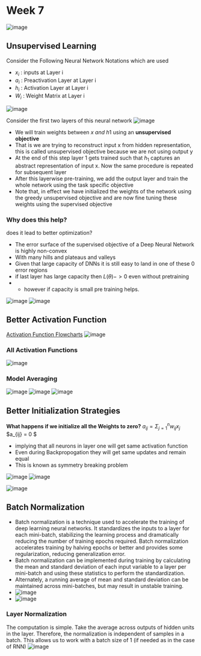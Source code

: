 # Week 7 
![image](https://user-images.githubusercontent.com/64345863/231359719-814a8716-b75f-4d55-b7e4-505b2f0fb91c.png)

## Unsupervised Learning
Consider the Following Neural Network 
Notations which are used
- $x_i$ : inputs at Layer i
- $a_i$ : Preactivation Layer at Layer i
- $h_i$ : Activation Layer at Layer i
- $W_i$ : Weight Matrix at Layer i

![image](https://user-images.githubusercontent.com/64345863/231360610-52826d9d-06a7-41dc-a1f4-a000a7ea354a.png)


Consider the first two layers of this neural network
![image](https://user-images.githubusercontent.com/64345863/231360833-1444a197-29b5-4c29-9fd6-f8c6a025d6cd.png)
- We will train weights between $x ~and ~h1$ using an **unsupervised objective**
- That is we are trying to reconstruct input x from hidden representation, this is called unsupervised objective because we are not using output y 
- At the end of this step layer 1 gets trained such that $h_1$ captures an abstract representation of input x. Now the same procedure is repeated for subsequent layer
- After this layerwise pre-training, we add the output layer and train the whole network using the task specific objective
- Note that, in effect we have initialized the weights of the network using the greedy unsupervised objective and are now fine tuning these weights using the supervised objective

### Why does this help?

does it lead to better optimization?
- The error surface of the supervised objective of a Deep Neural Network is highly non-convex
- With many hills and plateaus and valleys
- Given that large capacity of DNNs it is still easy to land in one of these 0 error regions
- if last layer has large capacity then $L(\theta)->0$ even without pretraining
- - however if capacity is small pre training helps.

![image](https://user-images.githubusercontent.com/64345863/231396510-2b9b910c-d270-4468-a90e-09873e10efcf.png)
![image](https://user-images.githubusercontent.com/64345863/231396572-b70ae63b-9581-4bc2-a526-54d4af3aca29.png)

## Better Activation Function

[Activation Function Flowcharts](https://drive.google.com/file/d/1D8EiEfUb2V0wU7Zo7TcnjLVNovp8M-7o/view?usp=sharing)
![image](https://user-images.githubusercontent.com/64345863/231425128-1abbc20f-cd57-4c5b-8565-1ad18bae998b.png)



### All Activation Functions
![image](https://user-images.githubusercontent.com/64345863/231422551-74601dd2-11db-4231-ba32-a0b57e693e50.png)


### Model Averaging
![image](https://user-images.githubusercontent.com/64345863/231417392-072cd2f1-4fe5-4d31-95c3-7dbead0aea79.png)
![image](https://user-images.githubusercontent.com/64345863/231418627-2e10b173-19ac-4aed-b170-ec798098e0d7.png)
![image](https://user-images.githubusercontent.com/64345863/231418741-70c481ed-e04b-40f8-b7d2-65468dec731b.png)

## Better Initialization Strategies
**What happens if we initialize all the Weights to zero?**
$a_{ij} = \Sigma_{j=1}^{n}w_{ij}x_{j}$
$a_{ij} = 0 $
- implying that all neurons in layer one will get same activation function
- Even during Backpropogation they will get same updates and remain equal
- This is known as symmetry breaking problem

![image](https://user-images.githubusercontent.com/64345863/231428458-db694202-e707-498f-833d-593a8d3ce68e.png)
![image](https://user-images.githubusercontent.com/64345863/231428532-0dc756cc-a4e6-4062-8f8e-7b7ed346d477.png)

![image](https://user-images.githubusercontent.com/64345863/231428608-b755a87d-4766-4a2a-82bb-bdd870416e15.png)

## Batch Normalization 
- Batch normalization is a technique used to accelerate the training of deep learning neural networks. It standardizes the inputs to a layer for each mini-batch, stabilizing the learning process and dramatically reducing the number of training epochs required. Batch normalization accelerates training by halving epochs or better and provides some regularization, reducing generalization error.
- Batch normalization can be implemented during training by calculating the mean and standard deviation of each input variable to a layer per mini-batch and using these statistics to perform the standardization.
- Alternately, a running average of mean and standard deviation can be maintained across mini-batches, but may result in unstable training.
- ![image](https://user-images.githubusercontent.com/64345863/231429192-bf713290-08fb-4da1-9116-b3f288254f32.png)
- ![image](https://user-images.githubusercontent.com/64345863/231429302-0e1d4bf3-3e0c-473c-a7dd-0e773a25d3f9.png)

### Layer Normalization
The computation is simple. Take the average across outputs of hidden units in the layer. Therefore, the normalization is independent of samples in a batch.
This allows us to work with a batch size of 1 (if needed as in the case of RNN)
![image](https://user-images.githubusercontent.com/64345863/231429540-8c640e50-c44a-477c-82f3-080c1a3153f4.png)




